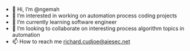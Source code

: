 - 👋 Hi, I’m @ngemah
- 👀 I’m interested in working on automation process coding projects
- 🌱 I’m currently learning software engineer
- 💞️ I’m looking to collaborate on interesting process algorithm topics in automation
- 📫 How to reach me <richard.cudjoe@aiesec.net>

<!---
ngemah/ngemah is a ✨ special ✨ repository because its `README.md` (this file) appears on your GitHub profile.
You can click the Preview link to take a look at your changes.
--->
